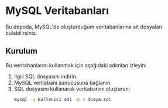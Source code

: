 # MySQL Veritabanları

Bu depoda, MySQL'de oluşturduğum veritabanlarına ait dosyaları bulabilirsiniz.



## Kurulum

Bu veritabanlarını kullanmak için aşağıdaki adımları izleyin:

1. İlgili SQL dosyasını indirin.
2. MySQL veritabanı sunucusuna bağlanın.
3. SQL dosyasını kullanarak veritabanını oluşturun:
   ```bash
   mysql -u kullanici_adi -p < dosya.sql
